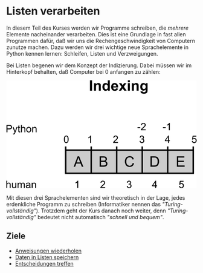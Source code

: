
# Listen verarbeiten

In diesem Teil des Kurses werden wir Programme schreiben, die *mehrere* Elemente nacheinander verarbeiten.
Dies ist eine Grundlage in fast allen Programmen dafür, daß wir uns die Rechengeschwindigkeit von Computern zunutze machen. Dazu werden wir drei wichtige neue Sprachelemente in Python kennen lernen: Schleifen, Listen und Verzweigungen.

Bei Listen begenen wir dem Konzept der Indizierung. Dabei müssen wir im Hinterkopf behalten, daß Computer bei 0 anfangen zu zählen:

![Indizierung von Listen](indexing.png)

Mit diesen drei Sprachelementen sind wir theoretisch in der Lage, jedes erdenkliche Programm zu schreiben (Informatiker nennen das *"Turing-vollständig"*). Trotzdem geht der Kurs danach noch weiter, denn *"Turing-vollständig"* bedeutet nicht automatisch *"schnell und bequem"*.


## Ziele

- [Anweisungen wiederholen](./for.md)
- [Daten in Listen speichern](./listen.md)
- [Entscheidungen treffen](./if.md)


